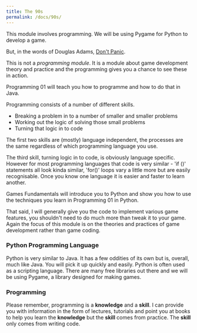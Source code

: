 ```yaml
---
title: The 90s
permalink: /docs/90s/
---
```


This module involves programming. We will be using Pygame for Python to develop a game.  

But, in the words of Douglas Adams, [Don't Panic](https://en.wikipedia.org/wiki/The_Hitchhiker%27s_Guide_to_the_Galaxy).  

This is not a *programming module*. It is a module about game development theory and practice and the programming gives you a chance to see these in action.  

Programming 01 will teach you how to programme and how to do that in Java.

Programming consists of a number of different skills.  
* Breaking a problem in to a number of smaller and smaller problems  
* Working out the logic of solving those small problems  
* Turning that logic in to code  

The first two skills are (mostly) language independent, the processes are the same regardless of which programming language you use.  

The third skill, turning logic in to code, is obviously language specific. However for most programming languages that code is very similar - 'if ()' statements all look kinda similar, 'for()' loops vary a little more but are easily recognisable. Once you know one language it is easier and faster to learn another.  

Games Fundamentals will introduce you to Python and show you how to use the techniques you learn in Programming 01 in Python.  

That said, I will generally give you the code to implement various game features, you shouldn't need to do much more than tweak it to your game. Again the focus of this module is on the theories and practices of game development rather than game coding.

### Python Programming Language

Python is very similar to Java. It has a few oddities of its own but is, overall, much like Java. You will pick it up quickly and 
easily. Python is often used as a scripting language. There are many free libraries out there and we will be using Pygame, a library designed for making games.


### Programming

Please remember, programming is a **knowledge** and a **skill**. I can provide you with information in the form of lectures, tutorials and point you at books to help you learn the **knowledge** but the **skill** comes from practice. The **skill** only comes from writing code.